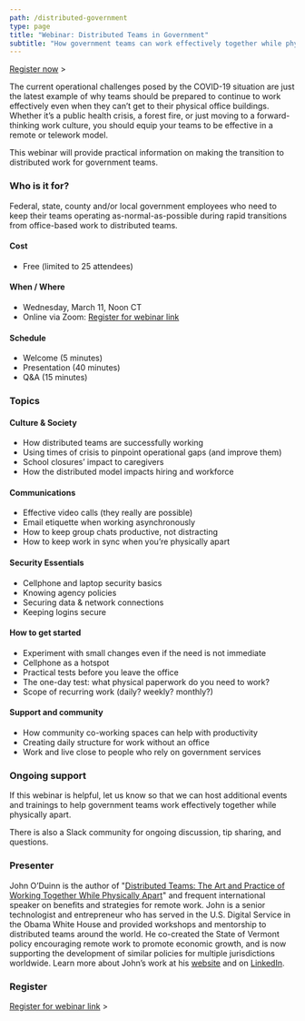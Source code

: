 ```yaml
---
path: /distributed-government
type: page
title: "Webinar: Distributed Teams in Government"
subtitle: "How government teams can work effectively together while physically apart"
---
```


[Register now](https://zoom.us/webinar/register/WN_taz66tMMSAWOY8s8_hbDYQ) >

The current operational challenges posed by the COVID-19 situation are just the latest example of why teams should be prepared to continue to work effectively even when they can’t get to their physical office buildings. Whether it’s a public health crisis, a forest fire, or just moving to a forward-thinking work culture, you should equip your teams to be effective in a remote or telework model.

This webinar will provide practical information on making the transition to distributed work for government teams.

### Who is it for?

Federal, state, county and/or local government employees who need to keep their teams operating as-normal-as-possible during rapid transitions from office-based work to distributed teams.

#### Cost

- Free (limited to 25 attendees)

#### When / Where

- Wednesday, March 11, Noon CT
- Online via Zoom: [Register for webinar link](https://zoom.us/webinar/register/WN_taz66tMMSAWOY8s8_hbDYQ)

#### Schedule

- Welcome (5 minutes)
- Presentation (40 minutes)
- Q&A (15 minutes)

### Topics

#### Culture & Society

- How distributed teams are successfully working
- Using times of crisis to pinpoint operational gaps (and improve them)
- School closures’ impact to caregivers
- How the distributed model impacts hiring and workforce

#### Communications

- Effective video calls (they really are possible)
- Email etiquette when working asynchronously
- How to keep group chats productive, not distracting
- How to keep work in sync when you’re physically apart

#### Security Essentials

- Cellphone and laptop security basics
- Knowing agency policies
- Securing data & network connections
- Keeping logins secure

#### How to get started

- Experiment with small changes even if the need is not immediate
- Cellphone as a hotspot
- Practical tests before you leave the office
- The one-day test: what physical paperwork do you need to work?
- Scope of recurring work (daily? weekly? monthly?)

#### Support and community

- How community co-working spaces can help with productivity
- Creating daily structure for work without an office
- Work and live close to people who rely on government services

### Ongoing support

If this webinar is helpful, let us know so that we can host additional events and trainings to help government teams work effectively together while physically apart.

There is also a Slack community for ongoing discussion, tip sharing, and questions.

### Presenter

John O’Duinn is the author of "[Distributed Teams: The Art and Practice of Working Together While Physically Apart](https://www.amzn.com/1732254907)" and frequent international speaker on benefits and strategies for remote work. John is a senior technologist and entrepreneur who has served in the U.S. Digital Service in the Obama White House and provided workshops and mentorship to distributed teams around the world. He co-created the State of Vermont policy encouraging remote work to promote economic growth, and is now supporting the development of similar policies for multiple jurisdictions worldwide. Learn more about John’s work at his [website](http://oduinn.com/) and on [LinkedIn](https://www.linkedin.com/in/joduinn).

### Register

[Register for webinar link](https://zoom.us/webinar/register/WN_taz66tMMSAWOY8s8_hbDYQ) >
